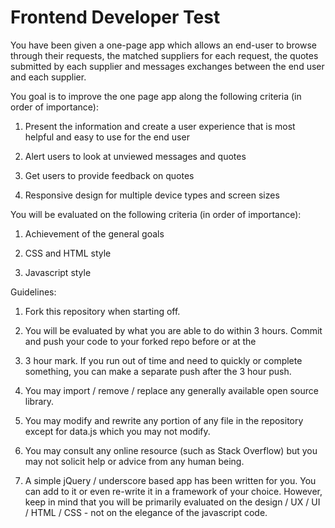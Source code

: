 Frontend Developer Test
=============

You have been given a one-page app which allows an end-user to browse through their requests, the matched suppliers for each request, the quotes submitted by each supplier and messages exchanges between the end user and each supplier. 

You goal is to improve the one page app along the following criteria (in order of importance): 

1. Present the information and create a user experience that is most helpful and easy to use for the end user

2. Alert users to look at unviewed messages and quotes 

3. Get users to provide feedback on quotes 

4. Responsive design for multiple device types and screen sizes

You will be evaluated on the following criteria (in order of importance): 

1. Achievement of the general goals

2. CSS and HTML style 

3. Javascript style 

Guidelines: 

1. Fork this repository when starting off. 

2. You will be evaluated by what you are able to do within 3 hours. Commit and push your code to your forked repo before or at the 
3. 3 hour mark. If you run out of time and need to quickly or complete something, you can make a separate push after the 3 hour push.

4. You may import / remove / replace any generally available open source library.

5. You may modify and rewrite any portion of any file in the repository except for data.js which you may not modify.

6. You may consult any online resource (such as Stack Overflow) but you may not solicit help or advice from any human being. 

7. A simple jQuery / underscore based app has been written for you. You can add to it or even re-write it in a framework of your choice. However, keep in mind that you will be primarily evaluated on the design / UX / UI / HTML / CSS - not on the elegance of the javascript code.


